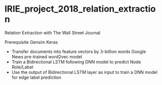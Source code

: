 # IRIE_project_2018_relation_extraction
Relation Extraction with The Wall Street Journal

Prerequisite
Gensim
Keras


* Transfer documents into feature vectors by 3-billion words Google News pre-trained word2vec model
* Train a Bidirectional LSTM following DNN model to predict Node Role/Label
* Use the output of Bidirectional LSTM layer as input to train a DNN model for edge label prediction
